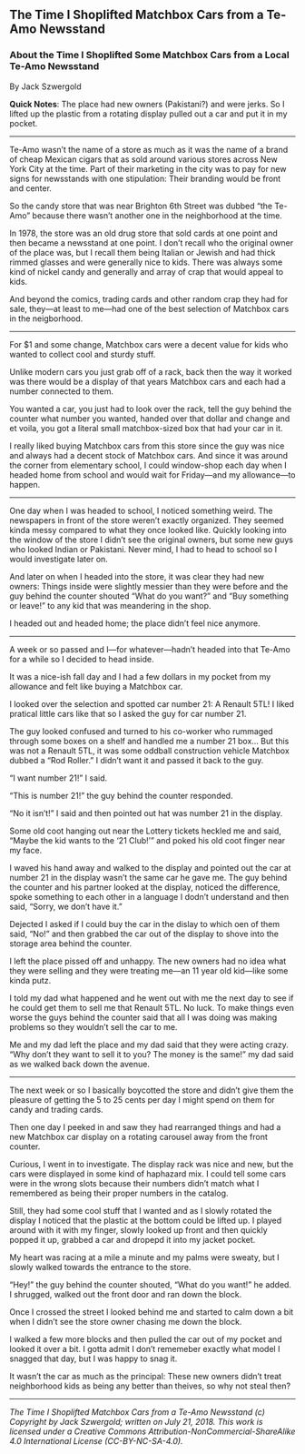 ## The Time I Shoplifted Matchbox Cars from a Te-Amo Newsstand
### About the Time I Shoplifted Some Matchbox Cars from a Local Te-Amo Newsstand

By Jack Szwergold

**Quick Notes**: The place had new owners (Pakistani?) and were jerks. So I lifted up the plastic from a rotating display pulled out a car and put it in my pocket.

***

Te-Amo wasn’t the name of a store as much as it was the name of a brand of cheap Mexican cigars that as sold around various stores across New York City at the time. Part of their marketing in the city was to pay for new signs for newsstands with one stipulation: Their branding would be front and center.

So the candy store that was near Brighton 6th Street was dubbed “the Te-Amo” because there wasn’t another one in the neighborhood at the time.

In 1978, the store was an old drug store that sold cards at one point and then became a newsstand at one point. I don’t recall who the original owner of the place was, but I recall them being Italian or Jewish and had thick rimmed glasses and were generally nice to kids. There was always some kind of nickel candy and generally and array of crap that would appeal to kids.

And beyond the comics, trading cards and other random crap they had for sale, they—at least to me—had one of the best selection of Matchbox cars in the neigborhood.

***

For $1 and some change, Matchbox cars were a decent value for kids who wanted to collect cool and sturdy stuff.

Unlike modern cars you just grab off of a rack, back then the way it worked was there would be a display of that years Matchbox cars and each had a number connected to them.

You wanted a car, you just had to look over the rack, tell the guy behind the counter what number you wanted, handed over that dollar and change and et voila, you got a literal small matchbox-sized box that had your car in it.

I really liked buying Matchbox cars from this store since the guy was nice and always had a decent stock of Matchbox cars. And since it was around the corner from elementary school, I could window-shop each day when I headed home from school and would wait for Friday—and my allowance—to happen.

***

One day when I was headed to school, I noticed something weird. The newspapers in front of the store weren’t exactly organized. They seemed kinda messy compared to what they once looked like. Quickly looking into the window of the store I didn’t see the original owners, but some new guys who looked Indian or Pakistani. Never mind, I had to head to school so I would investigate later on.

And later on when I headed into the store, it was clear they had new owners: Things inside were slightly messier than they were before and the guy behind the counter shouted “What do you want?” and “Buy something or leave!” to any kid that was meandering in the shop.

I headed out and headed home; the place didn’t feel nice anymore.

***

A week or so passed and I—for whatever—hadn’t headed into that Te-Amo for a while so I decided to head inside.

It was a nice-ish fall day and I had a few dollars in my pocket from my allowance and felt like buying a Matchbox car.

I looked over the selection and spotted car number 21: A Renault 5TL! I liked pratical little cars like that so I asked the guy for car number 21.

The guy looked confused and turned to his co-worker who rummaged through some boxes on a shelf and handled me a number 21 box… But this was not a Renault 5TL, it was some oddball construction vehicle Matchbox dubbed a “Rod Roller.” I didn’t want it and passed it back to the guy.

“I want number 21!” I said.

“This is number 21!” the guy behind the counter responded.

“No it isn’t!” I said and then pointed out hat was number 21 in the display.

Some old coot hanging out near the Lottery tickets heckled me and said, “Maybe the kid wants to the ‘21 Club!’” and poked his old coot finger near my face.

I waved his hand away and walked to the display and pointed out the car at number 21 in the display wasn’t the same car he gave me. The guy behind the counter and his partner looked at the display, noticed the difference, spoke something to each other in a language I dodn’t understand and then said, “Sorry, we don’t have it.”

Dejected I asked if I could buy the car in the dislay to which oen of them said, “No!” and then grabbed the car out of the display to shove into the storage area behind the counter.

I left the place pissed off and unhappy. The new owners had no idea what they were selling and they were treating me—an 11 year old kid—like some kinda putz.

I told my dad what happened and he went out with me the next day to see if he could get them to sell me that Renault 5TL. No luck. To make things even worse the guys behind the counter said that all I was doing was making problems so they wouldn’t sell the car to me.

Me and my dad left the place and my dad said that they were acting crazy. “Why don’t they want to sell it to you? The money is the same!” my dad said as we walked back down the avenue.

***

The next week or so I basically boycotted the store and didn’t give them the pleasure of getting the 5 to 25 cents per day I might spend on them for candy and trading cards.

Then one day I peeked in and saw they had rearranged things and had a new Matchbox car display on a rotating carousel away from the front counter.

Curious, I went in to investigate. The display rack was nice and new, but the cars were displayed in some kind of haphazard mix. I could tell some cars were in the wrong slots because their numbers didn’t match what I remembered as being their proper numbers in the catalog.

Still, they had some cool stuff that I wanted and as I slowly rotated the display I noticed that the plastic at the bottom could be lifted up. I played around with it with my finger, slowly looked up front and then quickly popped it up, grabbed a car and dropepd it into my jacket pocket.

My heart was racing at a mile a minute and my palms were sweaty, but I slowly walked towards the entrance to the store.

“Hey!” the guy behind the counter shouted, “What do you want!” he added. I shrugged, walked out the front door and ran down the block.

Once I crossed the street I looked behind me and started to calm down a bit when I didn’t see the store owner chasing me down the block.

I walked a few more blocks and then pulled the car out of my pocket and looked it over a bit. I gotta admit I don’t rememeber exactly what model I snagged that day, but I was happy to snag it.

It wasn’t the car as much as the principal: These new owners didn’t treat neighborhood kids as being any better than theives, so why not steal then?

***

*The Time I Shoplifted Matchbox Cars from a Te-Amo Newsstand (c) Copyright by Jack Szwergold; written on July 21, 2018. This work is licensed under a Creative Commons Attribution-NonCommercial-ShareAlike 4.0 International License (CC-BY-NC-SA-4.0).*